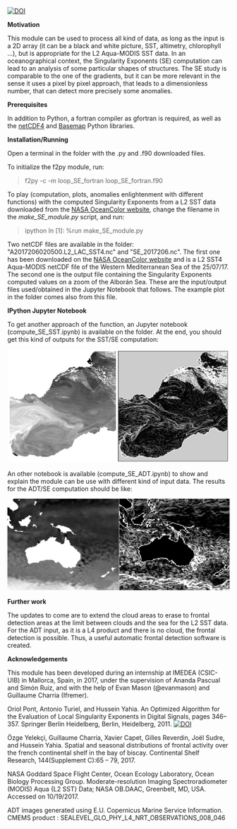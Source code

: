 
[![DOI](https://zenodo.org/badge/doi/10.5281/zenodo.1076424.svg)](https://zenodo.org/badge/latestdoi/113035085)


**Motivation**

This module can be used to process all kind of data, as long as the input is a 2D array (it can be a black and white picture, SST, altimetry, chlorophyll ...), but is appropriate for the L2 Aqua-MODIS SST data. In an oceanographical context, the Singularity Exponents (SE) computation can lead to an analysis of some particular shapes of structures. The SE study is comparable to the one of the gradients, but it can be more relevant in the sense it uses a pixel by pixel approach, that leads to a dimensionless number, that can detect more precisely some anomalies. 


**Prerequisites**

In addition to Python, a fortran compiler as gfortran is required, as well as the [netCDF4](https://github.com/Unidata/netcdf4-python) and [Basemap](https://matplotlib.org/basemap/) Python libraries.


**Installation/Running**

Open a terminal in the folder with the .py and .f90 downloaded files.


To initialize the f2py module, run:

> f2py -c -m loop_SE_fortran loop_SE_fortran.f90


To play (computation, plots, anomalies enlightenment with different functions) with the computed Singularity Exponents from a L2 SST data downloaded from the [NASA OceanColor website]( https://oceancolor.gsfc.nasa.gov/cgi/browse.pl), change the filename in the *make_SE_module.py* script, and run:

> ipython
> In [1]: %run make_SE_module.py

Two netCDF files are available in the folder: "A2017206020500.L2_LAC_SST4.nc" and "SE_2017206.nc". The first one has been downloaded on the [NASA OceanColor website]( https://oceancolor.gsfc.nasa.gov/cgi/browse.pl) and is a L2 SST4 Aqua-MODIS netCDF file of the Western Mediterranean Sea of the 25/07/17. The second one is the output file containing the Singularity Exponents computed values on a zoom of the Alborán Sea. These are the input/output files used/obtained in the Jupyter Notebook that follows. The example plot in the folder comes also from this file.


**IPython Jupyter Notebook**

To get another approach of the function, an Jupyter notebook (compute_SE_SST.ipynb) is available on the folder. At the end, you should get this kind of outputs for the SST/SE computation:

![Reference SST_Computed_SE](examples/SST_SE.png)

An other notebook is available (compute_SE_ADT.ipynb) to show and explain the module can be use with different kind of input data. The results for the ADT/SE computation should be like:

![Reference SST_Computed_SE](examples/ADT_SE.png)


**Further work**

The updates to come are to extend the cloud areas to erase to frontal detection areas at the limit between clouds and the sea for the L2 SST data. For the ADT input, as it is a L4 product and there is no cloud, the frontal detection is possible. Thus, a useful automatic frontal detection software is created.

**Acknowledgements**

This module has been developed during an internship at IMEDEA (CSIC-UIB) in Mallorca, Spain, in 2017, under the supervision of Ananda Pascual and Simón Ruiz, and with the help of Evan Mason (@evanmason) and Guillaume Charria (Ifremer).

Oriol Pont, Antonio Turiel, and Hussein Yahia. An Optimized Algorithm for the Evaluation of Local Singularity Exponents in Digital Signals, pages 346–357. Springer Berlin Heidelberg, Berlin, Heidelberg, 2011. [![DOI](https://doi.org/10.1007/978-3-642-21073-0_31)](https://doi.org/10.1007/978-3-642-21073-0_31)


Özge Yelekçi, Guillaume Charria, Xavier Capet, Gilles Reverdin, Joël Sudre, and Hussein Yahia. Spatial and seasonal distributions of frontal activity over the french continental shelf in the bay of biscay. Continental Shelf Research, 144(Supplement C):65 – 79, 2017.

NASA Goddard Space Flight Center, Ocean Ecology Laboratory, Ocean Biology Processing Group. Moderate-resolution Imaging Spectroradiometer (MODIS) Aqua {L2 SST} Data; NASA OB.DAAC, Greenbelt, MD, USA.
Accessed on 10/19/2017.

ADT images generated using E.U. Copernicus Marine Service Information. CMEMS product : SEALEVEL_GLO_PHY_L4_NRT_OBSERVATIONS_008_046
